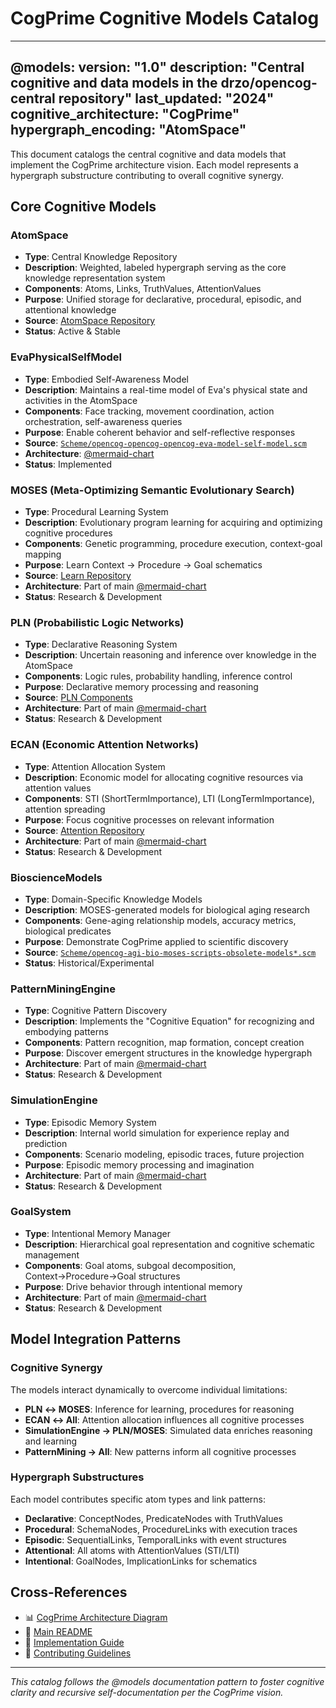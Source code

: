 # CogPrime Cognitive Models Catalog

---
@models:
  version: "1.0"
  description: "Central cognitive and data models in the drzo/opencog-central repository"
  last_updated: "2024"
  cognitive_architecture: "CogPrime"
  hypergraph_encoding: "AtomSpace"
---

This document catalogs the central cognitive and data models that implement the CogPrime architecture vision. Each model represents a hypergraph substructure contributing to overall cognitive synergy.

## Core Cognitive Models

### AtomSpace
- **Type**: Central Knowledge Repository
- **Description**: Weighted, labeled hypergraph serving as the core knowledge representation system
- **Components**: Atoms, Links, TruthValues, AttentionValues
- **Purpose**: Unified storage for declarative, procedural, episodic, and attentional knowledge
- **Source**: [AtomSpace Repository](https://github.com/opencog/atomspace)
- **Status**: Active & Stable

### EvaPhysicalSelfModel
- **Type**: Embodied Self-Awareness Model
- **Description**: Maintains a real-time model of Eva's physical state and activities in the AtomSpace
- **Components**: Face tracking, movement coordination, action orchestration, self-awareness queries
- **Purpose**: Enable coherent behavior and self-reflective responses
- **Source**: [`Scheme/opencog-opencog-opencog-eva-model-self-model.scm`](Scheme/opencog-opencog-opencog-eva-model-self-model.scm)
- **Architecture**: [@mermaid-chart](#eva-self-model-integration)
- **Status**: Implemented

### MOSES (Meta-Optimizing Semantic Evolutionary Search)
- **Type**: Procedural Learning System
- **Description**: Evolutionary program learning for acquiring and optimizing cognitive procedures
- **Components**: Genetic programming, procedure execution, context-goal mapping
- **Purpose**: Learn Context → Procedure → Goal schematics
- **Source**: [Learn Repository](https://github.com/opencog/learn)
- **Architecture**: Part of main [@mermaid-chart](docs/COGPRIME_ARCHITECTURE_DIAGRAM.md)
- **Status**: Research & Development

### PLN (Probabilistic Logic Networks)
- **Type**: Declarative Reasoning System  
- **Description**: Uncertain reasoning and inference over knowledge in the AtomSpace
- **Components**: Logic rules, probability handling, inference control
- **Purpose**: Declarative memory processing and reasoning
- **Source**: [PLN Components](https://github.com/opencog/pln)
- **Architecture**: Part of main [@mermaid-chart](docs/COGPRIME_ARCHITECTURE_DIAGRAM.md)
- **Status**: Research & Development

### ECAN (Economic Attention Networks)
- **Type**: Attention Allocation System
- **Description**: Economic model for allocating cognitive resources via attention values
- **Components**: STI (ShortTermImportance), LTI (LongTermImportance), attention spreading
- **Purpose**: Focus cognitive processes on relevant information
- **Source**: [Attention Repository](https://github.com/opencog/attention)
- **Architecture**: Part of main [@mermaid-chart](docs/COGPRIME_ARCHITECTURE_DIAGRAM.md)
- **Status**: Research & Development

### BioscienceModels
- **Type**: Domain-Specific Knowledge Models
- **Description**: MOSES-generated models for biological aging research
- **Components**: Gene-aging relationship models, accuracy metrics, biological predicates
- **Purpose**: Demonstrate CogPrime applied to scientific discovery
- **Source**: [`Scheme/opencog-agi-bio-moses-scripts-obsolete-models*.scm`](Scheme/)
- **Status**: Historical/Experimental

### PatternMiningEngine
- **Type**: Cognitive Pattern Discovery
- **Description**: Implements the "Cognitive Equation" for recognizing and embodying patterns
- **Components**: Pattern recognition, map formation, concept creation
- **Purpose**: Discover emergent structures in the knowledge hypergraph
- **Architecture**: Part of main [@mermaid-chart](docs/COGPRIME_ARCHITECTURE_DIAGRAM.md)
- **Status**: Research & Development

### SimulationEngine
- **Type**: Episodic Memory System
- **Description**: Internal world simulation for experience replay and prediction
- **Components**: Scenario modeling, episodic traces, future projection
- **Purpose**: Episodic memory processing and imagination
- **Architecture**: Part of main [@mermaid-chart](docs/COGPRIME_ARCHITECTURE_DIAGRAM.md)
- **Status**: Research & Development

### GoalSystem
- **Type**: Intentional Memory Manager
- **Description**: Hierarchical goal representation and cognitive schematic management
- **Components**: Goal atoms, subgoal decomposition, Context→Procedure→Goal structures
- **Purpose**: Drive behavior through intentional memory
- **Architecture**: Part of main [@mermaid-chart](docs/COGPRIME_ARCHITECTURE_DIAGRAM.md)
- **Status**: Research & Development

## Model Integration Patterns

### Cognitive Synergy
The models interact dynamically to overcome individual limitations:
- **PLN ↔ MOSES**: Inference for learning, procedures for reasoning
- **ECAN ↔ All**: Attention allocation influences all cognitive processes
- **SimulationEngine → PLN/MOSES**: Simulated data enriches reasoning and learning
- **PatternMining → All**: New patterns inform all cognitive processes

### Hypergraph Substructures
Each model contributes specific atom types and link patterns:
- **Declarative**: ConceptNodes, PredicateNodes with TruthValues
- **Procedural**: SchemaNodes, ProcedureLinks with execution traces
- **Episodic**: SequentialLinks, TemporalLinks with event structures
- **Attentional**: All atoms with AttentionValues (STI/LTI)
- **Intentional**: GoalNodes, ImplicationLinks for schematics

## Cross-References
- 📊 [CogPrime Architecture Diagram](docs/COGPRIME_ARCHITECTURE_DIAGRAM.md)
- 📖 [Main README](README.md)
- 🎯 [Implementation Guide](docs/IMPLEMENTATION_GUIDE.md)
- 🔄 [Contributing Guidelines](CONTRIBUTING.md)

---

*This catalog follows the @models documentation pattern to foster cognitive clarity and recursive self-documentation per the CogPrime vision.*